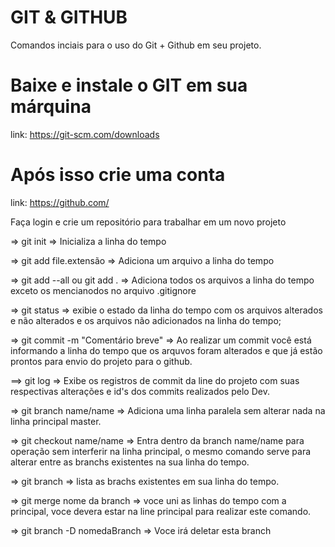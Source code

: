 # GIT & GITHUB

Comandos inciais para o uso do Git + Github em seu projeto.

# Baixe e instale o GIT em sua márquina
link: https://git-scm.com/downloads

# Após isso crie uma conta 
link: https://github.com/

Faça login e crie um repositório para trabalhar em um novo projeto 


=> git init => Inicializa a linha do tempo

=> git add file.extensão => Adiciona um arquivo a linha do tempo

=> git add --all ou git add . => Adiciona todos os arquivos a linha do tempo exceto os mencianodos no arquivo .gitignore

=> git status => exibie o estado da linha do tempo com os arquivos alterados e não alterados e os arquivos não adicionados na linha do tempo;

=> git commit -m "Comentário breve" => Ao realizar um commit você está informando a linha do tempo que os arquvos foram alterados e que já estão prontos para envio do projeto para o github.

==> git log => Exibe os registros de commit da line do projeto com suas respectivas alterações e id's dos commits realizados pelo Dev.

=> git branch name/name => Adiciona uma linha paralela sem alterar nada na linha principal master.

=> git checkout name/name => Entra dentro da branch name/name para operação sem interferir na linha principal, o mesmo comando serve para alterar entre as branchs existentes na sua linha do tempo.

=> git branch => lista as brachs existentes em sua linha do tempo.

=> git merge nome da branch => voce uni as linhas do tempo com a principal, voce devera estar na line principal para realizar este comando.

=> git branch -D nomedaBranch => Voce irá deletar esta branch

